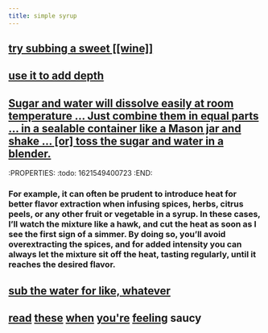 ```yaml
---
title: simple syrup
---
```


## [try subbing a sweet [[wine]]](https://punchdrink.com/articles/hack-your-drink-sweet-wine-cocktails-housemade-syrup-recipes/)
## [use it to add depth](https://punchdrink.com/articles/put-simple-syrup-in-your-martini-cocktail-recipe-seriously/)
## [Sugar and water will dissolve easily at room temperature ... Just combine them in equal parts ... in a sealable container like a Mason jar and shake ... [or] toss the sugar and water in a blender.](https://punchdrink.com/articles/how-to-make-your-simple-syrup-off-the-stove)
:PROPERTIES:
:todo: 1621549400723
:END:
### For example, it can often be prudent to introduce heat for better flavor extraction when infusing spices, herbs, citrus peels, or any other fruit or vegetable in a syrup. In these cases, I’ll watch the mixture like a hawk, and cut the heat as soon as I see the first sign of a simmer. By doing so, you’ll avoid overextracting the spices, and for added intensity you can always let the mixture sit off the heat, tasting regularly, until it reaches the desired flavor.
## [sub the water for like, whatever](https://punchdrink.com/articles/make-your-simple-syrup-smart-otium-los-angeles/)
## [read](https://punchdrink.com/articles/make-your-simple-syrup-smart-otium-los-angeles/) [these](https://punchdrink.com/articles/how-to-make-cocktail-syrups-better-white-lyan-london/) [when](https://punchdrink.com/articles/five-essential-homemade-cocktail-syrups-recipes/) [you're](https://punchdrink.com/articles/upgrade-your-cocktail-recipe-five-diy-wine-syrups/) [feeling](https://punchdrink.com/articles/five-essential-store-bought-cocktail-recipe-syrups/) saucy
